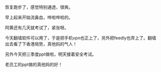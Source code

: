 恢复跑步了，感觉特别通透，很爽。

早上起来开始流鼻血，哗啦哗啦的。

阿黄还有几天就考试了，紧张呀。

今天翻墙软件可以用了，于是把手机vpn也正上了，另外把feedly也弄上了。翻墙出去看了下香港局势，真他妈的气人！

另外今天把三季度ppt做啦，明天接着安全考试。

老员工的ppt做的真他妈的好！
